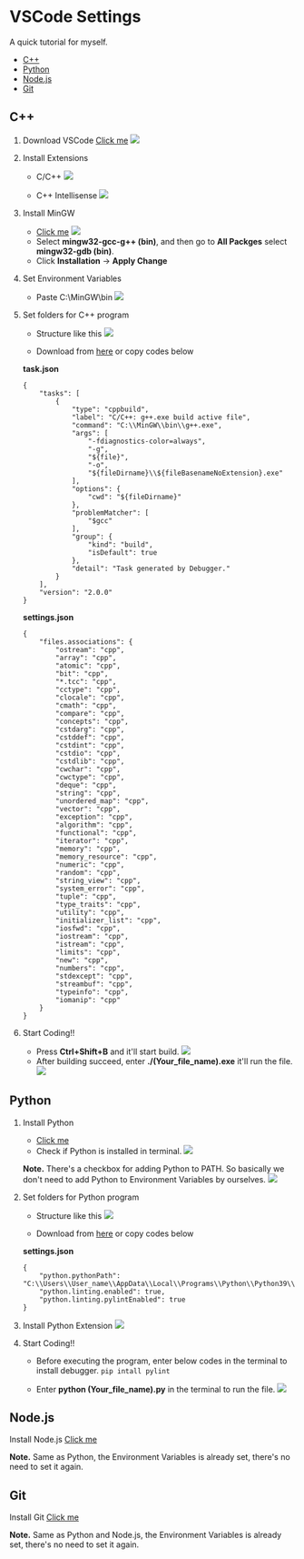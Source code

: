 # VSCode Settings
A quick tutorial for myself.

* [C++](#C++)
* [Python](#Python)
* [Node.js](#Node.js)
* [Git](#Git)

## C++
1. Download VSCode
    [Click me](https://code.visualstudio.com/download)
    ![](https://i.imgur.com/373Aznl.png)

2. Install Extensions
    * C/C++
    ![](https://i.imgur.com/UC7BxvB.png)

    * C++ Intellisense
    ![](https://i.imgur.com/nlnJnOS.png)
3. Install MinGW
    * [Click me](https://sourceforge.net/projects/mingw/)
    ![](https://i.imgur.com/yL0qK9E.png)
    * Select **mingw32-gcc-g++ (bin)**, and then go to **All Packges** select **mingw32-gdb (bin)**.
    * Click **Installation** -> **Apply Change**

4. Set Environment Variables
    * Paste C:\MinGW\bin
    ![](https://i.imgur.com/Acon4lF.png)
    
5. Set folders for C++ program
    * Structure like this
    ![](https://i.imgur.com/szf53C0.png)
    
    * Download from [here](https://github.com/YuYuTW123/VSCode_Settings) or copy codes below
    
    **task.json**
    ```json=
    {
        "tasks": [
            {
                "type": "cppbuild",
                "label": "C/C++: g++.exe build active file",
                "command": "C:\\MinGW\\bin\\g++.exe",
                "args": [
                    "-fdiagnostics-color=always",
                    "-g",
                    "${file}",
                    "-o",
                    "${fileDirname}\\${fileBasenameNoExtension}.exe"
                ],
                "options": {
                    "cwd": "${fileDirname}"
                },
                "problemMatcher": [
                    "$gcc"
                ],
                "group": {
                    "kind": "build",
                    "isDefault": true
                },
                "detail": "Task generated by Debugger."
            }
        ],
        "version": "2.0.0"
    }
    ```
    
    **settings.json**
    ```json=
    {
        "files.associations": {
            "ostream": "cpp",
            "array": "cpp",
            "atomic": "cpp",
            "bit": "cpp",
            "*.tcc": "cpp",
            "cctype": "cpp",
            "clocale": "cpp",
            "cmath": "cpp",
            "compare": "cpp",
            "concepts": "cpp",
            "cstdarg": "cpp",
            "cstddef": "cpp",
            "cstdint": "cpp",
            "cstdio": "cpp",
            "cstdlib": "cpp",
            "cwchar": "cpp",
            "cwctype": "cpp",
            "deque": "cpp",
            "string": "cpp",
            "unordered_map": "cpp",
            "vector": "cpp",
            "exception": "cpp",
            "algorithm": "cpp",
            "functional": "cpp",
            "iterator": "cpp",
            "memory": "cpp",
            "memory_resource": "cpp",
            "numeric": "cpp",
            "random": "cpp",
            "string_view": "cpp",
            "system_error": "cpp",
            "tuple": "cpp",
            "type_traits": "cpp",
            "utility": "cpp",
            "initializer_list": "cpp",
            "iosfwd": "cpp",
            "iostream": "cpp",
            "istream": "cpp",
            "limits": "cpp",
            "new": "cpp",
            "numbers": "cpp",
            "stdexcept": "cpp",
            "streambuf": "cpp",
            "typeinfo": "cpp",
            "iomanip": "cpp"
        }
    }
    ```

6. Start Coding!!
    * Press **Ctrl+Shift+B** and it'll start build.
    ![](https://i.imgur.com/jFchpgA.png)
    * After building succeed, enter **./(Your_file_name).exe** it'll run the file.
    ![](https://i.imgur.com/eCAprOg.png)


## Python

1. Install Python
    * [Click me](https://www.python.org/)
    * Check if Python is installed in terminal.
    ![](https://i.imgur.com/RWg25oD.png)
    
    **Note.** There's a checkbox for adding Python to PATH. So basically we don't need to add Python to Environment Variables by ourselves.
    ![](https://i.imgur.com/3AikD5Q.png)

2. Set folders for Python program
    * Structure like this
    ![](https://i.imgur.com/pMP6gkw.png)

    * Download from [here](https://github.com/YuYuTW123/VSCode_Settings) or copy codes below

    **settings.json**
    ```json=
    {
        "python.pythonPath": "C:\\Users\\User_name\\AppData\\Local\\Programs\\Python\\Python39\\python.exe",
        "python.linting.enabled": true,
        "python.linting.pylintEnabled": true
    }

    ```
3. Install Python Extension
    ![](https://i.imgur.com/o6oWsr8.png)

4. Start Coding!!
    * Before executing the program, enter below codes in the terminal to install debugger.
    ```pip intall pylint```
    
    * Enter **python (Your_file_name).py** in the terminal to run the file.
    ![](https://i.imgur.com/UiMZGdP.png)
    
    
## Node.js

Install Node.js
[Click me](https://nodejs.org/en/)
    
**Note.** Same as Python, the Environment Variables is already set, there's no need to set it again.

## Git

Install Git
[Click me](https://git-scm.com/download/win)

**Note.** Same as Python and Node.js, the Environment Variables is already set, there's no need to set it again.
